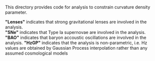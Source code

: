 This directory provides code for analysis to constrain curvature density parameter.

**"Lenses"** indicates that strong gravitational lenses are involved in the analysis.  
**"SNe"** indicates that Type Ia supernovae are involved in the analysis.
**"BAO"** indicates that baryon accoustic oscillations are involved in the analysis.
**"HzGP"** indicates that the analysis is non-parametric, i.e. Hz values are obtained by Gaussian Process interpolation rather than any assumed cosmological models
 

